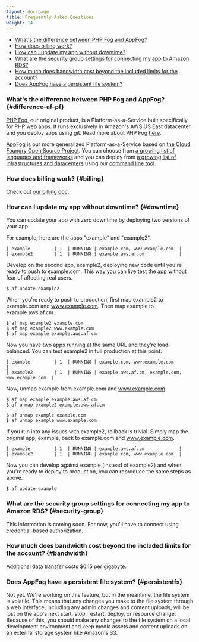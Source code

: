 ```yaml
---
layout: doc-page
title: Frequently Asked Questions
weight: 14
---
```


* [What's the difference between PHP Fog and AppFog?](#difference-af-pf)
* [How does billing work?](#billing)
* [How can I update my app without downtime?](#downtime)
* [What are the security group settings for connecting my app to Amazon RDS?](#security-group)
* [How much does bandwidth cost beyond the included limits for the account?](#bandwidth)
* [Does AppFog have a persistent file system?](#persistentfs)

### What's the difference between PHP Fog and AppFog? {#difference-af-pf}

[PHP Fog](https://phpfog.com), our original product, is a Platform-as-a-Service built specifically for PHP web apps. It runs exclusively in Amazon's AWS US East datacenter and you deploy apps using git. Read more about PHP Fog [here](http://docs.phpfog.com).

[AppFog](https://appfog.com) is our more generalized Platform-as-a-Service based on [the Cloud Foundry Open Source Project](http://cloudfoundry.org/). You can choose from [a growing list of languages and frameworks](http://docs.appfog.com/roadmap#langs) and you can deploy from [a growing list of infrastructures and datacenters](http://docs.appfog.com/roadmap#infras) using our [command line tool](http://docs.appfog.com/getting-started/af-cli).

### How does billing work? {#billing}

Check out [our billing doc](/billing).

### How can I update my app without downtime? {#downtime}

You can update your app with zero downtime by deploying two versions of your app.

For example, here are the apps "example" and "example2".

    | example         | 1  | RUNNING | example.com, www.example.com  |
    | example2        | 1  | RUNNING | example.aws.af.cm             |

Develop on the second app, example2, deploying new code until you're ready to push to example.com. This way you can live test the app without fear of affecting real users. 

    $ af update example2

When you're ready to push to production, first map example2 to example.com and www.example.com. Then map example to example.aws.af.cm.

    $ af map example2 example.com 
    $ af map example2 www.example.com 
    $ af map example example.aws.af.cm 

Now you have two apps running at the same URL and they're load-balanced. You can test example2 in full production at this point.

    | example         | 1  | RUNNING | example.com, www.example.com                     |
    | example2        | 1  | RUNNING | example.aws.af.cm, example.com, www.example.com  |

Now, unmap example from example.com and www.example.com.

    $ af map example example.aws.af.cm 
    $ af unmap example2 example.aws.af.cm 

    $ af unmap example example.com 
    $ af unmap example www.example.com 

If you run into any issues with example2, rollback is trivial. Simply map the original app, example, back to example.com and www.example.com. 

    | example         | 1  | RUNNING | example.aws.af.cm             |
    | example2        | 1  | RUNNING | example.com, www.example.com  |

 Now you can develop against example (instead of example2) and when you're ready to deploy to production, you can reproduce the same steps as above.

    $ af update example

### What are the security group settings for connecting my app to Amazon RDS? {#security-group}

This information is coming soon. For now, you'll have to connect using credential-based authorization.

### How much does bandwidth cost beyond the included limits for the account? {#bandwidth}

Additional data transfer costs $0.15 per gigabyte.

### Does AppFog have a persistent file system? {#persistentfs}

Not yet. We're working on this feature, but in the meantime, the file system is volatile. This means that any changes you make to the file system through a web interface, including any admin changes and content uploads, will be lost on the app's next start, stop, restart, deploy, or resource change. Because of this, you should make any changes to the file system on a local development environment and keep media assets and content uploads on an external storage system like Amazon's S3. 
